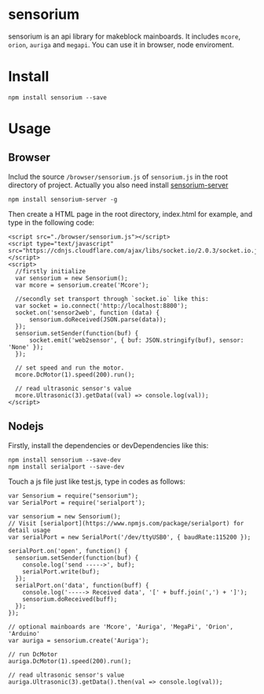 # sensorium
sensorium is an api library for makeblock mainboards. It includes `mcore`, `orion`, `auriga` and  `megapi`.
You can use it in browser, node enviroment.


# Install
```
npm install sensorium --save
```

# Usage
## Browser
Includ the source `/browser/sensorium.js` of `sensorium.js` in the root directory of project.
Actually you also need install [sensorium-server](https://www.npmjs.com/package/sensorium-server)

```
npm install sensorium-server -g

```
Then create a HTML page in the root directory, index.html for example, and type in the following code:
```
<script src="./browser/sensorium.js"></script>
<script type="text/javascript" src="https://cdnjs.cloudflare.com/ajax/libs/socket.io/2.0.3/socket.io.js"></script>
<script>
  //firstly initialize
  var sensorium = new Sensorium();
  var mcore = sensorium.create('Mcore');

  //secondly set transport through `socket.io` like this:
  var socket = io.connect('http://localhost:8800');
  socket.on('sensor2web', function (data) {
      sensorium.doReceived(JSON.parse(data));
  });
  sensorium.setSender(function(buf) {
      socket.emit('web2sensor', { buf: JSON.stringify(buf), sensor: 'None' });
  });

  // set speed and run the motor.
  mcore.DcMotor(1).speed(200).run();

  // read ultrasonic sensor's value
  mcore.Ultrasonic(3).getData((val) => console.log(val));
</script>

```
## Nodejs
Firstly, install the dependencies or devDependencies like this:
```
npm install sensorium --save-dev
npm install serialport --save-dev
```

Touch a js file just like test.js, type in codes as follows:

```
var Sensorium = require("sensorium");
var SerialPort = require('serialport');

var sensorium = new Sensorium();
// Visit [serialport](https://www.npmjs.com/package/serialport) for detail usage
var serialPort = new SerialPort('/dev/ttyUSB0', { baudRate:115200 });

serialPort.on('open', function() {
  sensorium.setSender(function(buf) {
    console.log('send ----->', buf);
    serialPort.write(buf);
  });
  serialPort.on('data', function(buff) {
    console.log('-----> Received data', '[' + buff.join(',') + ']');
    sensorium.doReceived(buff);
  });
});

// optional mainboards are 'Mcore', 'Auriga', 'MegaPi', 'Orion', 'Arduino'
var auriga = sensorium.create('Auriga');

// run DcMotor
auriga.DcMotor(1).speed(200).run();

// read ultrasonic sensor's value
auriga.Ultrasonic(3).getData().then(val => console.log(val));
```